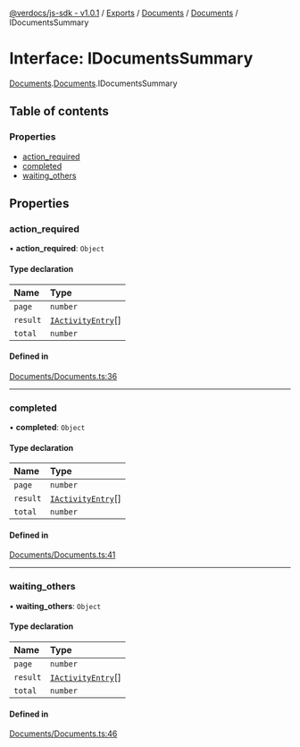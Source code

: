 [@verdocs/js-sdk - v1.0.1](../README.md) / [Exports](../modules.md) / [Documents](../modules/Documents.md) / [Documents](../modules/Documents.Documents-1.md) / IDocumentsSummary

# Interface: IDocumentsSummary

[Documents](../modules/Documents.md).[Documents](../modules/Documents.Documents-1.md).IDocumentsSummary

## Table of contents

### Properties

- [action_required](Documents.Documents-1.IDocumentsSummary.md#action_required)
- [completed](Documents.Documents-1.IDocumentsSummary.md#completed)
- [waiting_others](Documents.Documents-1.IDocumentsSummary.md#waiting_others)

## Properties

### action\_required

• **action\_required**: `Object`

#### Type declaration

| Name | Type |
| :------ | :------ |
| `page` | `number` |
| `result` | [`IActivityEntry`](Documents.Documents-1.IActivityEntry.md)[] |
| `total` | `number` |

#### Defined in

[Documents/Documents.ts:36](https://github.com/Verdocs/js-sdk/blob/main/src/Documents/Documents.ts#L36)

___

### completed

• **completed**: `Object`

#### Type declaration

| Name | Type |
| :------ | :------ |
| `page` | `number` |
| `result` | [`IActivityEntry`](Documents.Documents-1.IActivityEntry.md)[] |
| `total` | `number` |

#### Defined in

[Documents/Documents.ts:41](https://github.com/Verdocs/js-sdk/blob/main/src/Documents/Documents.ts#L41)

___

### waiting\_others

• **waiting\_others**: `Object`

#### Type declaration

| Name | Type |
| :------ | :------ |
| `page` | `number` |
| `result` | [`IActivityEntry`](Documents.Documents-1.IActivityEntry.md)[] |
| `total` | `number` |

#### Defined in

[Documents/Documents.ts:46](https://github.com/Verdocs/js-sdk/blob/main/src/Documents/Documents.ts#L46)
